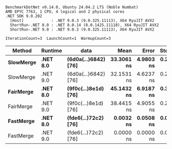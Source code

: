 ```

BenchmarkDotNet v0.14.0, Ubuntu 24.04.2 LTS (Noble Numbat)
AMD EPYC 7763, 1 CPU, 4 logical and 2 physical cores
.NET SDK 9.0.202
  [Host]            : .NET 9.0.3 (9.0.325.11113), X64 RyuJIT AVX2
  ShortRun-.NET 8.0 : .NET 8.0.14 (8.0.1425.11118), X64 RyuJIT AVX2
  ShortRun-.NET 9.0 : .NET 9.0.3 (9.0.325.11113), X64 RyuJIT AVX2

IterationCount=3  LaunchCount=1  WarmupCount=3  

```
| Method    | Runtime  | data                 | Mean       | Error     | StdDev    | Median     | Min        | Max        | Gen0   | Allocated |
|---------- |--------- |--------------------- |-----------:|----------:|----------:|-----------:|-----------:|-----------:|-------:|----------:|
| **SlowMerge** | **.NET 8.0** | **(6d0a(...)6842) [76]** | **33.3061 ns** | **4.9803 ns** | **0.2730 ns** | **33.2384 ns** | **33.0733 ns** | **33.6066 ns** | **0.0048** |      **80 B** |
| SlowMerge | .NET 9.0 | (6d0a(...)6842) [76] | 32.1531 ns | 4.6237 ns | 0.2534 ns | 32.0769 ns | 31.9466 ns | 32.4360 ns | 0.0048 |      80 B |
| **FairMerge** | **.NET 8.0** | **(9f0c(...)8e1d) [76]** | **45.1432 ns** | **6.9187 ns** | **0.3792 ns** | **44.9371 ns** | **44.9116 ns** | **45.5809 ns** | **0.0086** |     **144 B** |
| FairMerge | .NET 9.0 | (9f0c(...)8e1d) [76] | 38.4415 ns | 4.9055 ns | 0.2689 ns | 38.4825 ns | 38.1545 ns | 38.6876 ns | 0.0086 |     144 B |
| **FastMerge** | **.NET 8.0** | **(fde6(...)72c2) [76]** |  **0.0032 ns** | **0.0508 ns** | **0.0028 ns** |  **0.0047 ns** |  **0.0000 ns** |  **0.0049 ns** |      **-** |         **-** |
| FastMerge | .NET 9.0 | (fde6(...)72c2) [76] |  0.0000 ns | 0.0000 ns | 0.0000 ns |  0.0000 ns |  0.0000 ns |  0.0000 ns |      - |         - |
